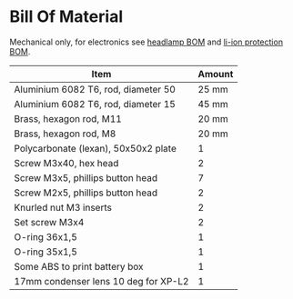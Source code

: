 Bill Of Material
================

Mechanical only, for electronics see [headlamp BOM](../pcb/headlamp/BOM.csv)
and [li-ion protection BOM](../pcb/liion_protection/BOM.csv).

| Item					| Amount|
|---------------------------------------|-------|
| Aluminium 6082 T6, rod, diameter 50	| 25 mm	|
| Aluminium 6082 T6, rod, diameter 15	| 45 mm	|
| Brass, hexagon rod, M11		| 20 mm	|
| Brass, hexagon rod, M8		| 20 mm	|
| Polycarbonate (lexan), 50x50x2 plate	| 1	|
| Screw M3x40, hex head			| 2	|
| Screw M3x5, phillips button head	| 7	|
| Screw M2x5, phillips button head	| 2	|
| Knurled nut M3 inserts		| 2	|
| Set screw M3x4			| 2	|
| O-ring 36x1,5				| 1	|
| O-ring 35x1,5				| 1	|
| Some ABS to print battery box		| 1	|
| 17mm condenser lens 10 deg for XP-L2	| 1	|
